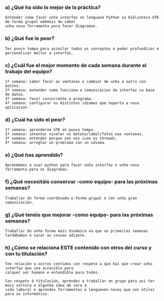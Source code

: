 ### **a) ¿Qué ha sido lo mejor de la práctica?**

    Entender como facer unha interfaz no lenguaxe Python ca biblioteca GTK de forma grupal ademais de saber 
    unha nova ferramenta para facer diagramas.

### **b) ¿Qué fue lo peor?**

    Ter pouco tempo para asimilar todos os conceptos e poder profundizar e personalizar mellor a interfaz.

### **c) ¿Cuál fue el mejor momento de cada semana durante el trabajo del equipo?**

    1º semana: saber facer as ventanas e cambiar de unha a outra con botóns.
    2º semana: entender como funciona a comunicacion da interfaz ca base de datos.
    3º semana: facer concurrente o programa.
    4º semana: configurar os distintos idiomas que soporta a nosa aplicacion.

### **d) ¿Cuál ha sido el peor?**
   
    1º semana: aprenderse GTK en pouco tempo.
    2º semana: intentar nivelar os botóns/label/fotos nas ventanas.
    3º semana: entender porque non nos ivan os threads.
    4º semana: arreglar un problema con un idioma.
   

### **e) ¿Qué has aprendido?**

    Aprendemos a usar python para facer unha interfaz e unha nova ferramenta para os diagramas.
   
### **f) ¿Qué necesitáis conservar -como equipo- para las próximas semanas?**

    Traballar de forma coordinada e forma grupal e con unha gran comunicación.

### **g) ¿Qué tenéis que mejorar -como equipo- para las próximas semanas?**

    Traballar de unha forma maís dinámica xa que as primeiras semanas tardábamos e sacar as cousas adiante.

### **h) ¿Cómo se relaciona ESTE contenido con otros del curso y con tu titulación?**
 
    Ten relación a outros contidos con respeto a que hai que crear unha interfaz que sea accesible para 
    calquer ser humano e entendible para todos.
    
    Con respeto á titulación, aprendes a traballar en grupo para asi ter mais soltura e algunha idea de cara a 
    vida laboral e aprendes ferramentas e lenguaxes novos que son útiles para un informático.

